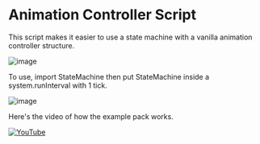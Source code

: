 # Animation Controller Script

This script makes it easier to use a state machine with a vanilla animation controller structure.




![image](https://github.com/user-attachments/assets/dfea6306-c263-46d4-b5df-b1009e1b419d)



To use, import StateMachine then put StateMachine inside a system.runInterval with 1 tick.

![image](https://github.com/user-attachments/assets/ab091837-f715-4b23-9b31-df4e8ff436d3)


Here's the video of how the example pack works.

[![YouTube](http://i.ytimg.com/vi/jDQZ9iBM3j0/hqdefault.jpg)](https://www.youtube.com/watch?v=jDQZ9iBM3j0)
